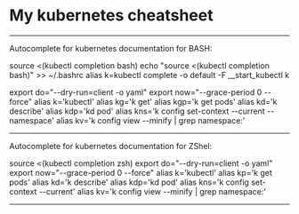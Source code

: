 # My kubernetes cheatsheet

--------------------------------

Autocomplete for kubernetes documentation for BASH:

source <(kubectl completion bash)
echo "source <(kubectl completion bash)" >> ~/.bashrc
alias k=kubectl
complete -o default -F __start_kubectl k

export do="--dry-run=client -o yaml"
export now="--grace-period 0 --force"
alias k='kubectl'
alias kg='k get'
alias kgp='k get pods'
alias kd='k describe'
alias kdp='kd pod'
alias kns='k config set-context --current --namespace'
alias kv='k config view --minify | grep namespace:'

--------------------------------

Autocomplete for kubernetes documentation for ZShel:

source <(kubectl completion zsh)
export do="--dry-run=client -o yaml"
export now="--grace-period 0 --force"
alias k='kubectl'
alias kp='k get pods'
alias kd='k describe'
alias kdp='kd pod'
alias kns='k config set-context --current'
alias kv='k config view --minify | grep namespace:'

--------------------------------
